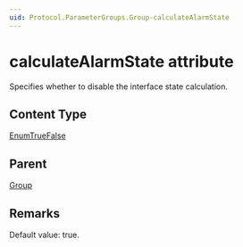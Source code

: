 ```yaml
---
uid: Protocol.ParameterGroups.Group-calculateAlarmState
---
```


# calculateAlarmState attribute

<!-- RN 15180 -->

Specifies whether to disable the interface state calculation.

## Content Type

[EnumTrueFalse](xref:Protocol-EnumTrueFalse)

## Parent

[Group](xref:Protocol.ParameterGroups.Group)

## Remarks

Default value: true.
